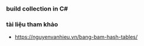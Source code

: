 ### build collection in C#

### tài liệu tham khảo
- https://nguyenvanhieu.vn/bang-bam-hash-tables/
